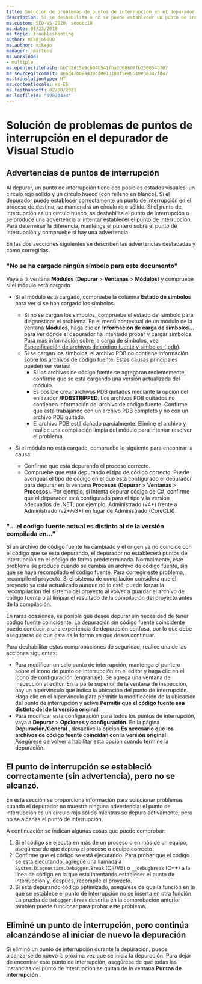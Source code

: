 ```yaml
---
title: Solución de problemas de puntos de interrupción en el depurador de Visual Studio | Microsoft Docs
description: Si se deshabilita o no se puede establecer un punto de interrupción, este se muestra como un círculo hueco. Aquí encontrará información sobre los problemas que pueden producirse al establecer puntos de interrupción.
ms.custom: SEO-VS-2020, seodec18
ms.date: 01/23/2018
ms.topic: troubleshooting
author: mikejo5000
ms.author: mikejo
manager: jmartens
ms.workload:
- multiple
ms.openlocfilehash: bb7d2d15e9cb04b541fba3d68607fb250054b707
ms.sourcegitcommit: ae6d47b09a439cd0e13180f5e89510e3e347fd47
ms.translationtype: HT
ms.contentlocale: es-ES
ms.lasthandoff: 02/08/2021
ms.locfileid: "99870433"
---
```

# <a name="troubleshoot-breakpoints-in-the-visual-studio-debugger"></a>Solución de problemas de puntos de interrupción en el depurador de Visual Studio

## <a name="breakpoint-warnings"></a>Advertencias de puntos de interrupción

Al depurar, un punto de interrupción tiene dos posibles estados visuales: un círculo rojo sólido y un círculo hueco (con relleno en blanco). Si el depurador puede establecer correctamente un punto de interrupción en el proceso de destino, se mantendrá un círculo rojo sólido. Si el punto de interrupción es un círculo hueco, se deshabilita el punto de interrupción o se produce una advertencia al intentar establecer el punto de interrupción. Para determinar la diferencia, mantenga el puntero sobre el punto de interrupción y compruebe si hay una advertencia.

En las dos secciones siguientes se describen las advertencias destacadas y cómo corregirlas.

### <a name="no-symbols-have-been-loaded-for-this-document"></a>"No se ha cargado ningún símbolo para este documento"

Vaya a la ventana **Módulos** (**Depurar** > **Ventanas** > **Módulos**) y compruebe si el módulo está cargado.
* Si el módulo está cargado, compruebe la columna **Estado de símbolos** para ver si se han cargado los símbolos.
  * Si no se cargan los símbolos, compruebe el estado del símbolo para diagnosticar el problema. En el menú contextual de un módulo de la ventana **Módulos**, haga clic en **Información de carga de símbolos...** para ver dónde el depurador ha intentado probar y cargar símbolos. Para más información sobre la carga de símbolos, vea [Especificación de archivos de código fuente y símbolos (.pdb)](../debugger/specify-symbol-dot-pdb-and-source-files-in-the-visual-studio-debugger.md).
  * Si se cargan los símbolos, el archivo PDB no contiene información sobre los archivos de código fuente. Estas causas principales pueden ser varias:
    * Si los archivos de código fuente se agregaron recientemente, confirme que se está cargando una versión actualizada del módulo.
    * Es posible crear archivos PDB quitados mediante la opción del enlazador **/PDBSTRIPPED**. Los archivos PDB quitados no contienen información del archivo de código fuente. Confirme que está trabajando con un archivo PDB completo y no con un archivo PDB quitado.
    * El archivo PDB está dañado parcialmente. Elimine el archivo y realice una compilación limpia del módulo para intentar resolver el problema.

* Si el módulo no está cargado, compruebe lo siguiente para encontrar la causa:
  * Confirme que está depurando el proceso correcto.
  * Compruebe que está depurando el tipo de código correcto. Puede averiguar el tipo de código en el que está configurado el depurador para depurar en la ventana **Procesos** (**Depurar** > **Ventanas** > **Procesos**). Por ejemplo, si intenta depurar código de C#, confirme que el depurador está configurado para el tipo y la versión adecuados de .NET; por ejemplo, Administrado (v4\*) frente a Administrado (v2\*/v3\*) en lugar de Administrado (CoreCLR).

### <a name="-the-current-source-code-is-different-from-the-version-built-into"></a>"… el código fuente actual es distinto al de la versión compilada en..."

Si un archivo de código fuente ha cambiado y el origen ya no coincide con el código que se está depurando, el depurador no establecerá puntos de interrupción en el código de forma predeterminada. Normalmente, este problema se produce cuando se cambia un archivo de código fuente, sin que se haya recompilado el código fuente. Para corregir este problema, recompile el proyecto. Si el sistema de compilación considera que el proyecto ya está actualizado aunque no lo esté, puede forzar la recompilación del sistema del proyecto al volver a guardar el archivo de código fuente o al limpiar el resultado de la compilación del proyecto antes de la compilación.

En raras ocasiones, es posible que desee depurar sin necesidad de tener código fuente coincidente. La depuración sin código fuente coincidente puede conducir a una experiencia de depuración confusa, por lo que debe asegurarse de que esta es la forma en que desea continuar.

Para deshabilitar estas comprobaciones de seguridad, realice una de las acciones siguientes:
* Para modificar un solo punto de interrupción, mantenga el puntero sobre el icono de punto de interrupción en el editor y haga clic en el icono de configuración (engranaje). Se agrega una ventana de inspección al editor. En la parte superior de la ventana de inspección, hay un hipervínculo que indica la ubicación del punto de interrupción. Haga clic en el hipervínculo para permitir la modificación de la ubicación del punto de interrupción y active **Permitir que el código fuente sea distinto del de la versión original**.
* Para modificar esta configuración para todos los puntos de interrupción, vaya a **Depurar** > **Opciones y configuración**. En la página **Depuración/General** , desactive la opción **Es necesario que los archivos de código fuente coincidan con la versión original** . Asegúrese de volver a habilitar esta opción cuando termine la depuración.

## <a name="the-breakpoint-was-successfully-set-no-warning-but-didnt-hit"></a>El punto de interrupción se estableció correctamente (sin advertencia), pero no se alcanzó.

En esta sección se proporciona información para solucionar problemas cuando el depurador no muestra ninguna advertencia: el punto de interrupción es un círculo rojo sólido mientras se depura activamente, pero no se alcanza el punto de interrupción.

A continuación se indican algunas cosas que puede comprobar:
1. Si el código se ejecuta en más de un proceso o en más de un equipo, asegúrese de que depura el proceso o equipo correcto.
2. Confirme que el código se está ejecutando. Para probar que el código se está ejecutando, agregue una llamada a `System.Diagnostics.Debugger.Break` (C#/VB) o `__debugbreak` (C++) a la línea de código en la que está intentando establecer el punto de interrupción y, después, recompile el proyecto.
3. Si está depurando código optimizado, asegúrese de que la función en la que se establece el punto de interrupción no se inserta en otra función. La prueba de `Debugger.Break` descrita en la comprobación anterior también puede funcionar para probar este problema.

## <a name="i-deleted-a-breakpoint-but-i-continue-to-hit-it-when-i-start-debugging-again"></a>Eliminé un punto de interrupción, pero continúa alcanzándose al iniciar de nuevo la depuración

Si eliminó un punto de interrupción durante la depuración, puede alcanzarse de nuevo la próxima vez que se inicia la depuración. Para dejar de encontrar este punto de interrupción, asegúrese de que todas las instancias del punto de interrupción se quitan de la ventana **Puntos de interrupción** .
